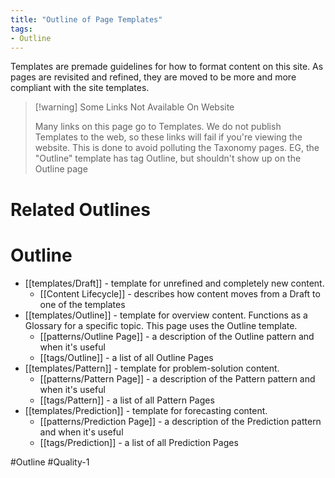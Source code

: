 ```yaml
---
title: "Outline of Page Templates"
tags:
- Outline
---
```

Templates are premade guidelines for how to format content on this site.  As pages are revisited and refined, they are moved to be more and more compliant with the site templates.

> [!warning] Some Links Not Available On Website
>
> Many links on this page go to Templates.  We do not publish Templates to the web, so these links will fail if you're viewing the website.  This is done to avoid polluting the Taxonomy pages.  EG, the "Outline" template has tag Outline, but shouldn't show up on the  Outline page

# Related Outlines

# Outline

- [[templates/Draft]] - template for unrefined and completely new content.
  - [[Content Lifecycle]] - describes how content moves from a Draft to one of the templates
- [[templates/Outline]] - template for overview content.  Functions as a Glossary for a specific topic.  This page uses the Outline template.
  - [[patterns/Outline Page]] - a description of the Outline pattern and when it's useful
  - [[tags/Outline]] - a list of all Outline Pages
- [[templates/Pattern]] - template for problem-solution content.
  - [[patterns/Pattern Page]] - a description of the Pattern pattern and when it's useful
  - [[tags/Pattern]] - a list of all Pattern Pages
- [[templates/Prediction]] - template for forecasting content.
  - [[patterns/Prediction Page]] - a description of the Prediction pattern and when it's useful
  - [[tags/Prediction]] - a list of all Prediction Pages

#Outline #Quality-1
